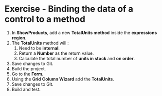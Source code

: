 ﻿# Exercise - Binding the data of a control to a method 



1.	In **ShowProducts**, add a new **TotalUnits method** inside the **expressions region**.
2.  The **TotalUnits** method will :
    1.  Need to be **internal**.
    2.  Return a **Number** as the return value.
    3.  Calculate the total number of **units in stock** and **on order**.
3. Save changes to Git.
4. Build the project.
4. Go to the **Form**.
5. Using the **Grid** **Column Wizard** add the **TotalUnits**.
6. Save changes to Git.
8. Build and test.

